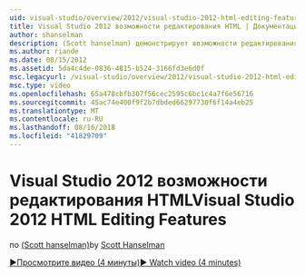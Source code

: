 ```yaml
---
uid: visual-studio/overview/2012/visual-studio-2012-html-editing-features
title: Visual Studio 2012 возможности редактирования HTML | Документация Майкрософт
author: shanselman
description: (Scott hanselman) демонстрирует возможности редактирования HTML в Visual Studio 2012.
ms.author: riande
ms.date: 08/15/2012
ms.assetid: 5da4c4de-0836-4815-b524-3166fd3e6d0f
msc.legacyurl: /visual-studio/overview/2012/visual-studio-2012-html-editing-features
msc.type: video
ms.openlocfilehash: 65a478cbfb307f56cec2595c6bc1c4a7f6e56716
ms.sourcegitcommit: 45ac74e400f9f2b7dbded66297730f6f14a4eb25
ms.translationtype: MT
ms.contentlocale: ru-RU
ms.lasthandoff: 08/16/2018
ms.locfileid: "41829709"
---
```

<a name="visual-studio-2012-html-editing-features"></a><span data-ttu-id="d22d0-103">Visual Studio 2012 возможности редактирования HTML</span><span class="sxs-lookup"><span data-stu-id="d22d0-103">Visual Studio 2012 HTML Editing Features</span></span>
====================
<span data-ttu-id="d22d0-104">по [(Scott hanselman)](https://github.com/shanselman)</span><span class="sxs-lookup"><span data-stu-id="d22d0-104">by [Scott Hanselman](https://github.com/shanselman)</span></span>

[<span data-ttu-id="d22d0-105">&#9654;Просмотрите видео (4 минуты)</span><span class="sxs-lookup"><span data-stu-id="d22d0-105">&#9654; Watch video (4 minutes)</span></span>](https://channel9.msdn.com/Blogs/ASP-NET-Site-Videos/visual-studio-2012-html-editing-features)
